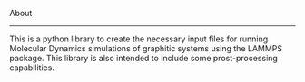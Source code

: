 About
____
This is a python library to create the necessary input files for running Molecular Dynamics simulations of graphitic systems using the LAMMPS package. This library is also intended to include some prost-processing capabilities.